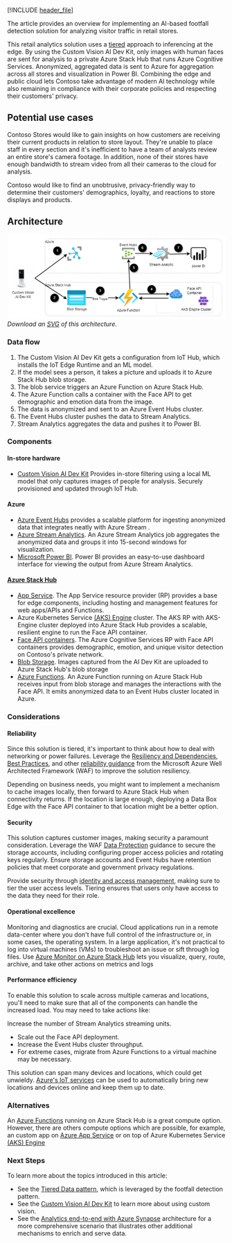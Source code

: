[!INCLUDE [header_file](../../../includes/sol-idea-header.md)]

The article provides an overview for implementing an AI-based footfall detection solution for analyzing visitor traffic in retail stores.

This retail analytics solution uses a [tiered](https://docs.microsoft.com/hybrid/app-solutions/pattern-tiered-data-analytics) approach to inferencing at the edge. By using the Custom Vision AI Dev Kit, only images with human faces are sent for analysis to a private Azure Stack Hub that runs Azure Cognitive Services. Anonymized, aggregated data is sent to Azure for aggregation across all stores and visualization in Power BI. Combining the edge and public cloud lets Contoso take advantage of modern AI technology while also remaining in compliance with their corporate policies and respecting their customers' privacy.

## Potential use cases

Contoso Stores would like to gain insights on how customers are receiving their current products in relation to store layout. They're unable to place staff in every section and it's inefficient to have a team of analysts review an entire store's camera footage. In addition, none of their stores have enough bandwidth to stream video from all their cameras to the cloud for analysis.

Contoso would like to find an unobtrusive, privacy-friendly way to determine their customers' demographics, loyalty, and reactions to store displays and products.

## Architecture

![Architecture diagram](../media/hybrid-footfall-detection-pattern.png)  
_Download an [SVG](../media/hybrid-footfall-detection-pattern.svg) of this architecture._

### Data flow

1. The Custom Vision AI Dev Kit gets a configuration from IoT Hub, which installs the IoT Edge Runtime and an ML model.
2. If the model sees a person, it takes a picture and uploads it to Azure Stack Hub blob storage.
3. The blob service triggers an Azure Function on Azure Stack Hub.
4. The Azure Function calls a container with the Face API to get demographic and emotion data from the image.
5. The data is anonymized and sent to an Azure Event Hubs cluster.
6. The Event Hubs cluster pushes the data to Stream Analytics.
7. Stream Analytics aggregates the data and pushes it to Power BI.

### Components

#### In-store hardware
* [Custom Vision AI Dev Kit](https://azure.github.io/Vision-AI-DevKit-Pages/) Provides in-store filtering using a local ML model that only captures images of people for analysis. Securely provisioned and updated through IoT Hub.
#### Azure
* [Azure Event Hubs](https://docs.microsoft.com/azure/event-hubs/) provides a scalable platform for ingesting anonymized data that integrates neatly with Azure Stream .
* [Azure Stream Analytics](https://docs.microsoft.com/azure/stream-analytics/). An Azure Stream Analytics job aggregates the anonymized data and groups it into 15-second windows for visualization.
*  [Microsoft Power BI](https://powerbi.microsoft.com/). Power BI provides an easy-to-use dashboard interface for viewing the output from Azure Stream Analytics.
#### [Azure Stack Hub](https://docs.microsoft.com/azure-stack/operator/azure-stack-overview)
* [App Service](/azure-stack/operator/azure-stack-app-service-overview).  The App Service resource provider (RP) provides a base for edge components, including hosting and management features for web apps/APIs and Functions. 
* Azure Kubernetes Service  [(AKS) Engine](https://github.com/Azure/aks-engine) cluster. The AKS RP with AKS-Engine cluster deployed into Azure Stack Hub provides a scalable, resilient engine to run the Face API container.  
* [Face API containers](https://docs.microsoft.com/azure/cognitive-services/face/face-how-to-install-containers). The Azure Cognitive Services RP with Face API containers provides demographic, emotion, and unique visitor detection on Contoso's private network.
* [Blob Storage](https://docs.microsoft.com/azure-stack/user/azure-stack-storage-overview). Images captured from the AI Dev Kit are uploaded to Azure Stack Hub's blob storage
*  [Azure Functions](https://docs.microsoft.com/azure-stack/operator/azure-stack-app-service-overview). An Azure Function running on Azure Stack Hub receives input from blob storage and manages the interactions with the Face API. It emits anonymized data to an Event Hubs cluster located in Azure.

### Considerations

#### Reliability 
Since this solution is tiered, it's important to think about how to deal with networking or power failures. Leverage the [Resiliency and Dependencies](https://docs.microsoft.com/en-us/azure/architecture/framework/resiliency/design-resiliency), [Best Practices](https://docs.microsoft.com/en-us/azure/architecture/framework/resiliency/design-best-practices), and other [reliability guidance](https://docs.microsoft.com/en-us/azure/architecture/framework/resiliency/) from the Microsoft Azure Well Architected Framework (WAF) to improve the solution resiliency.

Depending on business needs, you might want to implement a mechanism to cache images locally, then forward to Azure Stack Hub when connectivity returns. If the location is large enough, deploying a Data Box Edge with the Face API container to that location might be a better option.

#### Security

This solution captures customer images, making security a paramount consideration. Leverage the WAF [Data Protection](https://docs.microsoft.com/en-us/azure/architecture/framework/security/design-storage) guidance to secure the storage accounts, including configuring proper access policies and rotating keys regularly. Ensure storage accounts and Event Hubs have retention policies that meet corporate and government privacy regulations. 

Provide security through [identity and access management](https://docs.microsoft.com/en-us/azure/architecture/framework/security/design-identity), making sure to tier the user access levels. Tiering ensures that users only have access to the data they need for their role.

#### Operational excellence
Monitoring and diagnostics are crucial. Cloud applications run in a remote data-center where you don't have full control of the infrastructure or, in some cases, the operating system. In a large application, it's not practical to log into virtual machines (VMs) to troubleshoot an issue or sift through log files. Use [Azure Monitor on Azure Stack Hub](https://docs.microsoft.com/azure-stack/user/azure-stack-metrics-azure-data) lets you visualize, query, route, archive, and take other actions on metrics and logs 

#### Performance efficiency
To enable this solution to scale across multiple cameras and locations, you'll need to make sure that all of the components can handle the increased load. You may need to take actions like:

Increase the number of Stream Analytics streaming units.
* Scale out the Face API deployment.
* Increase the Event Hubs cluster throughput.
* For extreme cases, migrate from Azure Functions to a virtual machine may be necessary.

This solution can span many devices and locations, which could get unwieldy. [Azure's IoT services](https://docs.microsoft.com/azure/iot-fundamentals/) can be used to automatically bring new locations and devices online and keep them up to date.

### Alternatives
  An [Azure Functions](https://docs.microsoft.com/azure-stack/operator/azure-stack-app-service-overview)  running on Azure Stack Hub is a great compute option. However, there are others compute options which are possible, for example, an custom app on [Azure App Service](https://docs.microsoft.com/azure-stack/operator/azure-stack-app-service-deploy) or on top of Azure Kubernetes Service [(AKS) Engine](https://github.com/Azure/aks-engine)

### Next Steps

To learn more about the topics introduced in this article:

- See the [Tiered Data pattern](https://aka.ms/tiereddatadeploy), which is leveraged by the footfall detection pattern.
- See the [Custom Vision AI Dev Kit](https://azure.github.io/Vision-AI-DevKit-Pages/) to learn more about using custom vision. 
- See the [Analytics end-to-end with Azure Synapse](https://docs.microsoft.com/en-us/azure/architecture/example-scenario/dataplate2e/data-platform-end-to-end) architecture for a more comprehensive scenario that illustrates other additional mechanisms to enrich and serve data. 
